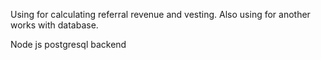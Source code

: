 Using for calculating referral revenue and vesting. Also using for another works with database.

Node js postgresql backend
